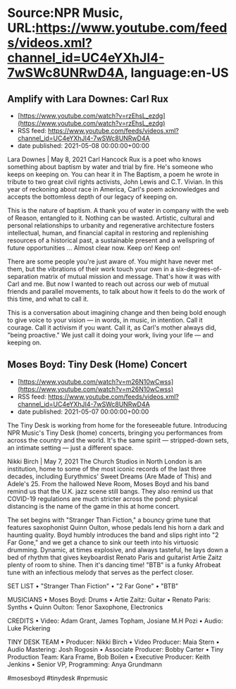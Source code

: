 # Source:NPR Music, URL:https://www.youtube.com/feeds/videos.xml?channel_id=UC4eYXhJI4-7wSWc8UNRwD4A, language:en-US

## Amplify with Lara Downes: Carl Rux
 - [https://www.youtube.com/watch?v=rzEhsL_ezdg](https://www.youtube.com/watch?v=rzEhsL_ezdg)
 - RSS feed: https://www.youtube.com/feeds/videos.xml?channel_id=UC4eYXhJI4-7wSWc8UNRwD4A
 - date published: 2021-05-08 00:00:00+00:00

Lara Downes | May 8, 2021
Carl Hancock Rux is a poet who knows something about baptism by water and trial by fire. He's someone who keeps on keeping on. You can hear it in The Baptism, a poem he wrote in tribute to two great civil rights activists, John Lewis and C.T. Vivian. In this year of reckoning about race in America, Carl's poem acknowledges and accepts the bottomless depth of our legacy of keeping on.

This is the nature of baptism. A thank you of water in company with the web of Reason, entangled to it. Nothing can be wasted. Artistic, cultural and personal relationships to urbanity and regenerative architecture fosters intellectual, human, and financial capital in restoring and replenishing resources of a historical past, a sustainable present and a wellspring of future opportunities ... Almost clear now. Keep on! Keep on!

There are some people you're just aware of. You might have never met them, but the vibrations of their work touch your own in a six-degrees-of-separation matrix of mutual mission and message. That's how it was with Carl and me. But now I wanted to reach out across our web of mutual friends and parallel movements, to talk about how it feels to do the work of this time, and what to call it.

This is a conversation about imagining change and then being bold enough to give voice to your vision — in words, in music, in intention. Call it courage. Call it activism if you want. Call it, as Carl's mother always did, "being proactive." We just call it doing your work, living your life — and keeping on.

## Moses Boyd: Tiny Desk (Home) Concert
 - [https://www.youtube.com/watch?v=m26N10wCwss](https://www.youtube.com/watch?v=m26N10wCwss)
 - RSS feed: https://www.youtube.com/feeds/videos.xml?channel_id=UC4eYXhJI4-7wSWc8UNRwD4A
 - date published: 2021-05-07 00:00:00+00:00

The Tiny Desk is working from home for the foreseeable future. Introducing NPR Music's Tiny Desk (home) concerts, bringing you performances from across the country and the world. It's the same spirit — stripped-down sets, an intimate setting — just a different space.

Nikki Birch | May 7, 2021
The Church Studios in North London is an institution, home to some of the most iconic records of the last three decades, including Eurythmics' Sweet Dreams (Are Made of This) and Adele's 25. From the hallowed Neve Room, Moses Boyd and his band remind us that the U.K. jazz scene still bangs. They also remind us that COVID-19 regulations are much stricter across the pond: physical distancing is the name of the game in this at home concert.

The set begins with "Stranger Than Fiction," a bouncy grime tune that features saxophonist Quinn Oulton, whose pedals lend his horn a dark and haunting quality. Boyd humbly introduces the band and slips right into "2 Far Gone," and we get a chance to sink our teeth into his virtuosic drumming. Dynamic, at times explosive, and always tasteful, he lays down a bed of rhythm that gives keyboardist Renato Paris and guitarist Artie Zaitz plenty of room to shine. Then it's dancing time! "BTB" is a funky Afrobeat tune with an infectious melody that serves as the perfect closer.

SET LIST
 • "Stranger Than Fiction"
 • "2 Far Gone"
 • "BTB"

MUSICIANS
 • Moses Boyd: Drums
 • Artie Zaitz: Guitar
 • Renato Paris: Synths
 • Quinn Oulton: Tenor Saxophone, Electronics

CREDITS
 • Video: Adam Grant, James Topham, Josiane M.H Pozi
 • Audio: Luke Pickering

TINY DESK TEAM
 • Producer: Nikki Birch
 • Video Producer: Maia Stern
 • Audio Mastering: Josh Rogosin
 • Associate Producer: Bobby Carter
 • Tiny Production Team: Kara Frame, Bob Boilen
 • Executive Producer: Keith Jenkins
 • Senior VP, Programming: Anya Grundmann

#mosesboyd #tinydesk #nprmusic

